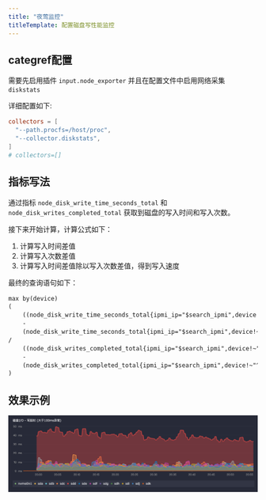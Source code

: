 ```yaml
---
title: "夜莺监控"
titleTemplate: 配置磁盘写性能监控
---
```


## categref配置

需要先启用插件 `input.node_exporter` 并且在配置文件中启用网络采集 `diskstats`


详细配置如下:

```toml
collectors = [
  "--path.procfs=/host/proc",
  "--collector.diskstats",
]
# collectors=[]
```

## 指标写法

通过指标 `node_disk_write_time_seconds_total` 和 `node_disk_writes_completed_total` 获取到磁盘的写入时间和写入次数。

接下来开始计算，计算公式如下：

1. 计算写入时间差值
2. 计算写入次数差值
3. 计算写入时间差值除以写入次数差值，得到写入速度


最终的查询语句如下：

```txt
max by(device) 
(
    ((node_disk_write_time_seconds_total{ipmi_ip="$search_ipmi",device!~"^(sd[a-z][0-9]|sr|nbd).*"} * 1000) 
    -
    (node_disk_write_time_seconds_total{ipmi_ip="$search_ipmi",device!~"^(sd[a-z][0-9]|sr|nbd).*"} offset 1m  * 1000)) 
/
    ((node_disk_writes_completed_total{ipmi_ip="$search_ipmi",device!~"^(sd[a-z][0-9]|sr|nbd).*"})
    -
    (node_disk_writes_completed_total{ipmi_ip="$search_ipmi",device!~"^(sd[a-z][0-9]|sr|nbd).*"} offset 1m))
)
```

## 效果示例

![001](./001.png)
